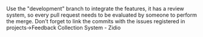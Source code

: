 Use the "development" branch to integrate the features, it has a review system, so every pull request needs to be evaluated by someone to perform the merge.
Don't forget to link the commits with the issues registered in projects->Feedback Collection System - Zidio